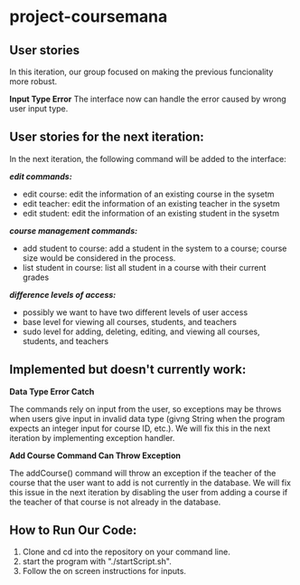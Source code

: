 # project-coursemana




## User stories

In this iteration, our group focused on making the previous funcionality more robust.

**Input Type Error**
The interface now can handle the error caused by wrong user input type.

## User stories for the next iteration:

In the next iteration, the following command will be added to the interface:

***edit commands:***
- edit course: edit the information of an existing course in the sysetm
- edit teacher: edit the information of an existing teacher in the sysetm
- edit student: edit the information of an existing student in the sysetm

***course management commands:***
- add student to course: add a student in the system to a course; course size would be considered in the process.
- list student in course: list all student in a course with their current grades

***difference levels of access:***
- possibly we want to have two different levels of user access
- base level for viewing all courses, students, and teachers
- sudo level for adding, deleting, editing, and viewing all courses, students, and teachers


## Implemented but doesn't currently work:

**Data Type Error Catch**

The commands rely on input from the user, so exceptions may be throws when users give input in invalid data type (givng String when the program expects an integer input for course ID, etc.). We will fix this in the next iteration by implementing exception handler.

**Add Course Command Can Throw Exception**

The addCourse() command will throw an exception if the teacher of the course that the user want to add is not currently in the database. We will fix this issue in the next iteration by disabling the user from adding a course if the teacher of that course is not already in the database. 


## How to Run Our Code:
1. Clone and cd into the repository on your command line.
2. start the program with "./startScript.sh".
3. Follow the on screen instructions for inputs. 
